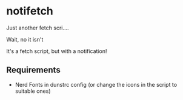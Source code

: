 # notifetch

Just another fetch scri....

Wait, no it isn't

It's a fetch script, but with a notification!



## Requirements

* Nerd Fonts in dunstrc config (or change the icons in the script to suitable ones)
